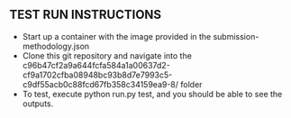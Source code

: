 ## TEST RUN INSTRUCTIONS
*  Start up a container with the image provided in the submission-methodology.json
* Clone this git repository and navigate into the c96b47cf2a9a644fcfa584a1a00637d2-cf9a1702cfba08948bc93b8d7e7993c5-c9df55acb0c88fcd67fb358c34159ea9-8/ folder
* To test, execute python run.py test, and you should be able to see the outputs.
